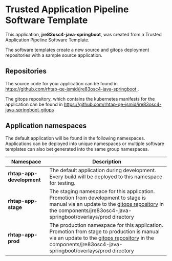 # Trusted Application Pipeline Software Template

This application, **jre83osc4-java-springboot**, was created from a Trusted Application Pipeline Software Template.

The software templates create a new source and gitops deployment repositories with a sample source application. 

## Repositories

The source code for your application can be found in [https://github.com/rhtap-qe-jsmid/jre83osc4-java-springboot ](https://github.com/rhtap-qe-jsmid/jre83osc4-java-springboot ).
 
The gitops repository, which contains the kubernetes manifests for the application can be found in 
[https://github.com/rhtap-qe-jsmid/jre83osc4-java-springboot-gitops ](https://github.com/rhtap-qe-jsmid/jre83osc4-java-springboot-gitops ) 

## Application namespaces 

The default application will be found in the following namespaces. Applications can be deployed into unique namespaces or multiple software templates can also bet generated into the same group namespaces.  

|  Namespace   |  Description   |  
| -------- | -------- |   
| **rhtap-app-development** | The default application during development. Every build will be deployed to this namespace for testing. | 
| **rhtap-app-stage** | The staging namespace for this application. Promotion from development to stage is manual via an update to the [gitops repository](https://github.com/rhtap-qe-jsmid/jre83osc4-java-springboot-gitops ) in the components/jre83osc4-java-springboot/overlays/prod directory |  
| **rhtap-app-prod** | The production namespace for this application. Promotion from stage to production is manual via an update to the [gitops repository](https://github.com/rhtap-qe-jsmid/jre83osc4-java-springboot-gitops ) in the components/jre83osc4-java-springboot/overlays/prod directory | 